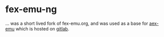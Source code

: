 # fex-emu-ng
... was a short lived fork of fex-emu.org, and was used as a base for [aex-emu](https://gitlab.com/aex-emu/aex) which is hosted on [gitlab](https://gitlab.com/aex-emu).
